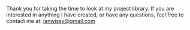 Thank you for taking the time to look at my project library. If you are interested in anything I have created, or have any questions, feel free to contact me at:
ianwissy@gmail.com 

